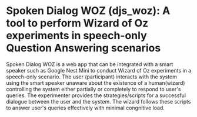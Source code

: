 # Spoken Dialog WOZ (djs_woz): A tool to perform Wizard of Oz experiments in speech-only Question Answering scenarios

Spoken Dialog WOZ is a web app that can be integrated with a smart speaker such as Google Nest Mini to conduct Wizard of Oz experiments in a speech-only scenario. The user (participant) interacts with the system using the smart speaker unaware about the existence of a human(wizard) controlling the system either partially or completely to respond to user's queries. The experimenter provides the strategies/scripts for a successful dialogue between the user and the system. The wizard follows these scripts to answer user's queries effectively with minimal congnitive load.
